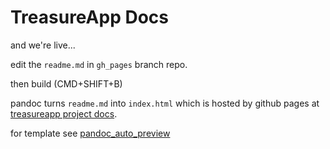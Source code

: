# TreasureApp Docs

and we're live...

edit the `readme.md` in `gh_pages` branch repo.

then build (CMD+SHIFT+B)

pandoc turns `readme.md` into `index.html` which is hosted by github pages at [treasureapp project docs](https://treasureapp.github.io/treasureapp/).


for template see [pandoc_auto_preview](https://github.com/grahamcrowell/pandoc_auto_preview)